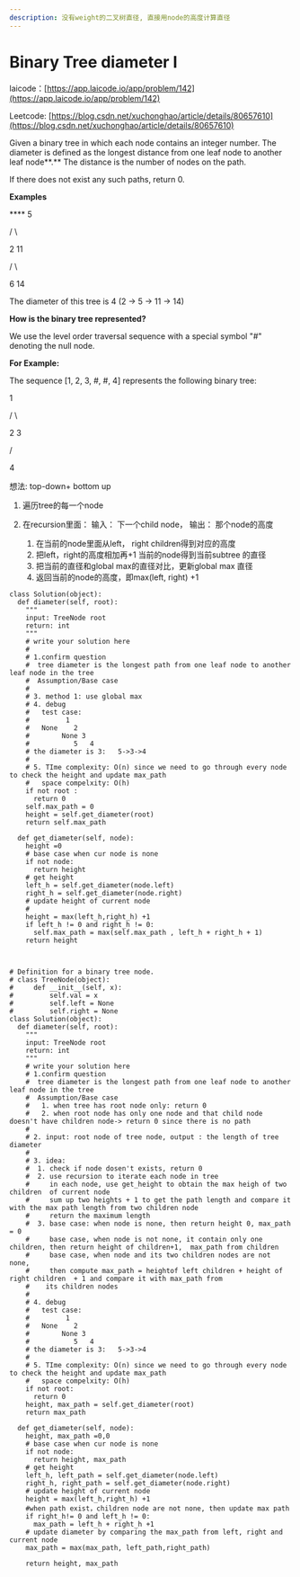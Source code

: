 ```yaml
---
description: 没有weight的二叉树直径, 直接用node的高度计算直径
---
```


# Binary Tree diameter I

laicode：[https://app.laicode.io/app/problem/142](https://app.laicode.io/app/problem/142)

Leetcode: [https://blog.csdn.net/xuchonghao/article/details/80657610](https://blog.csdn.net/xuchonghao/article/details/80657610)

Given a binary tree in which each node contains an integer number. The diameter is defined as the longest distance from one leaf node to another leaf node**.** The distance is the number of nodes on the path.

If there does not exist any such paths, return 0.

**Examples**

&#x20;   ****    5

&#x20; /    \\

2      11

&#x20;    /    \\

&#x20;   6     14

The diameter of this tree is 4 (2 → 5 → 11 → 14)

**How is the binary tree represented?**

We use the level order traversal sequence with a special symbol "#" denoting the null node.

**For Example:**

The sequence \[1, 2, 3, #, #, 4] represents the following binary tree:

&#x20;   1

&#x20; /   \\

&#x20;2     3

&#x20;     /

&#x20;   4

想法: top-down+ bottom up

1. 遍历tree的每一个node
2.  在recursion里面： 输入： 下一个child node， 输出： 那个node的高度

    1. 在当前的node里面从left， right children得到对应的高度
    2. 把left，right的高度相加再+1 当前的node得到当前subtree 的直径
    3. 把当前的直径和global max的直径对比，更新global max 直径
    4. 返回当前的node的高度，即max(left, right) +1



```
class Solution(object):
  def diameter(self, root):
    """
    input: TreeNode root
    return: int
    """
    # write your solution here
    #
    # 1.confirm question
    #  tree diameter is the longest path from one leaf node to another leaf node in the tree
    #  Assumption/Base case 
    #  
    # 3. method 1: use global max 
    # 4. debug
    #   test case:
    #         1
    #   None    2
    #        None 3
    #           5   4
    # the diameter is 3:   5->3->4
    #
    # 5. TIme complexity: O(n) since we need to go through every node to check the height and update max_path
    #   space compelxity: O(h)
    if not root :
      return 0
    self.max_path = 0
    height = self.get_diameter(root)
    return self.max_path 

  def get_diameter(self, node):
    height =0
    # base case when cur node is none
    if not node:
      return height
    # get height
    left_h = self.get_diameter(node.left)
    right_h = self.get_diameter(node.right)
    # update height of current node
    #
    height = max(left_h,right_h) +1
    if left_h != 0 and right_h != 0:
      self.max_path = max(self.max_path , left_h + right_h + 1)
    return height

    
```

```
# Definition for a binary tree node.
# class TreeNode(object):
#     def __init__(self, x):
#         self.val = x
#         self.left = None
#         self.right = None
class Solution(object):
  def diameter(self, root):
    """
    input: TreeNode root
    return: int
    """
    # write your solution here
    # 1.confirm question
    #  tree diameter is the longest path from one leaf node to another leaf node in the tree
    #  Assumption/Base case 
    #   1. when tree has root node only: return 0
    #   2. when root node has only one node and that child node doesn't have children node-> return 0 since there is no path
    #
    # 2. input: root node of tree node, output : the length of tree diameter
    #
    # 3. idea:
    #  1. check if node dosen't exists, return 0
    #  2. use recursion to iterate each node in tree
    #     in each node, use get_height to obtain the max heigh of two children  of current node
    #     sum up two heights + 1 to get the path length and compare it with the max path length from two children node
    #     return the maximum length
    #  3. base case: when node is none, then return height 0, max_path = 0
    #     base case, when node is not none, it contain only one children, then return height of children+1,  max_path from children
    #     base case, when node and its two children nodes are not none,
    #     then compute max_path = heightof left children + height of right children  + 1 and compare it with max_path from 
    #    its children nodes
    #
    # 4. debug
    #   test case:
    #         1
    #   None    2
    #        None 3
    #           5   4
    # the diameter is 3:   5->3->4
    #
    # 5. TIme complexity: O(n) since we need to go through every node to check the height and update max_path
    #   space compelxity: O(h)
    if not root:
      return 0
    height, max_path = self.get_diameter(root)
    return max_path

  def get_diameter(self, node):
    height, max_path =0,0
    # base case when cur node is none
    if not node:
      return height, max_path
    # get height
    left_h, left_path = self.get_diameter(node.left)
    right_h, right_path = self.get_diameter(node.right)
    # update height of current node
    height = max(left_h,right_h) +1
    #when path exist，children node are not none, then update max path 
    if right_h!= 0 and left_h != 0:
      max_path = left_h + right_h +1
    # update diameter by comparing the max_path from left, right and current node
    max_path = max(max_path, left_path,right_path)
        
    return height, max_path

```
